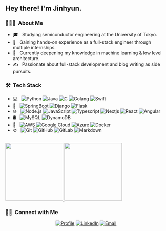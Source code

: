 <h2> Hey there! I'm Jinhyun.</h2>

<h3> 👨🏻‍💻 &nbsp;About Me </h3>


- 🎓 &nbsp; Studying semiconductor engineering at the University of Tokyo.
- 💼 &nbsp; Gaining hands-on experience as a full-stack engineer through multiple internships.
- 🌱 &nbsp; Currently deepening my knowledge in machine learning & low level architecture.
- ✍️ &nbsp; Passionate about full-stack development and blog writing as side pursuits.

<h3> 🛠 &nbsp;Tech Stack</h3>

- 💻 &nbsp;
  ![Python](https://img.shields.io/badge/-Python-333333?style=flat&logo=python)
  ![Java](https://img.shields.io/badge/-Java-333333?style=flat&logo=Java&logoColor=007396)
  ![C](https://img.shields.io/badge/-C-333333?style=flat&logo=C%2B%2B&logoColor=00599C)
  ![Golang](https://img.shields.io/badge/-Golang-333333?style=flat&logo=go)
  ![Swift](https://img.shields.io/badge/-Swift-333333?style=flat&logo=Swift)
- 🔧 &nbsp;
  ![SpringBoot](https://img.shields.io/badge/-SpringBoot-333333?style=flat&logo=springboot)
  ![Django](https://img.shields.io/badge/-Django-333333?style=flat&logo=django)
  ![Flask](https://img.shields.io/badge/-Flask-333333?style=flat&logo=flask)
- 🌐 &nbsp;
  ![Node.js](https://img.shields.io/badge/-Node.js-333333?style=flat&logo=node.js)
  ![JavaScript](https://img.shields.io/badge/-JavaScript-333333?style=flat&logo=javascript)
  ![Typescript](https://img.shields.io/badge/-Typescript-333333?style=flat&logo=Typescript)
  ![Nextjs](https://img.shields.io/badge/Next.js-333333.svg?style=flat-square&logo=next.js)
  ![React](https://img.shields.io/badge/-React-333333?style=flat&logo=react)
  ![Angular](https://img.shields.io/badge/-Angular-333333?style=flat&logo=angular)
- 🛢 &nbsp;
  ![MySQL](https://img.shields.io/badge/-MySQL-333333?style=flat&logo=mysql)
  ![DynamoDB](https://img.shields.io/badge/-DynamoDB-333333?style=flat&logo=dynamodb)
- 🔧 &nbsp;
  ![AWS](https://img.shields.io/badge/-AWS-333333?style=flat&logo=amazon-aws)
  ![Google Cloud](https://img.shields.io/badge/-GoogleCloud-333333?style=flat&logo=google-cloud)
  ![Azure](https://img.shields.io/badge/-Azure-333333?style=flat&logo=microsoft-azure)
  ![Docker](https://img.shields.io/badge/-Docker-333333?style=flat&logo=Docker)
- ⚙️ &nbsp;
  ![Git](https://img.shields.io/badge/-Git-333333?style=flat&logo=git)
  ![GitHub](https://img.shields.io/badge/-GitHub-333333?style=flat&logo=github)
  ![GitLab](https://img.shields.io/badge/-GitLab-333333?style=flat&logo=gitlab)
  ![Markdown](https://img.shields.io/badge/-Markdown-333333?style=flat&logo=markdown)


<br/>

<a href="https://github.com/jhchundev">
  <img height="180em" src="https://github-readme-stats-urix.vercel.app/api?username=jhchundev&theme=buefy&show_icons=true&count_private=true" />
  <img height="180em" src="https://github-readme-stats-urix.vercel.app/api/top-langs/?username=jhchundev&theme=buefy&layout=compact" />
</a>

<br/>

<h3> 🤝🏻 &nbsp;Connect with Me </h3>

<p align="center">
<a href="https://jhchundev.github.io/profile/"><img alt="Profile" src="https://img.shields.io/badge/Profile-gray?style=flat-square&logo=google-chrome"></a>
<a href="https://www.linkedin.com/in/jinhyunchun/"><img alt="LinkedIn" src="https://img.shields.io/badge/LinkedIn-JINHYUN%20CHUN%20-blue?style=flat-square&logo=linkedin"></a>
<a href="mailto:jinhyunchun1226@gamil.com"><img alt="Email" src="https://img.shields.io/badge/Email-jinhyunchun1226@gamil.com-blue?style=flat-square&logo=gmail"></a>
</p>
